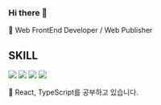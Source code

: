 ### Hi there 👋
🌱 Web FrontEnd Developer / Web Publisher 

## SKILL
<img src="https://img.shields.io/badge/html5-E34F26?style=flat-square&logo=html5&logoColor=FFF"> <img src="https://img.shields.io/badge/css3-1572B6?style=flat-square&logo=css3&logoColor=fff"> <img src="https://img.shields.io/badge/javascript-191A1B?style=flat-square&logo=javascript&logoColor=F7DF1E"> <img src="https://img.shields.io/badge/React-191A1B?style=flat-square&logo=react&logoColor=61DAFB">

🤔 React, TypeScript를 공부하고 있습니다.

<!--
- 🔭 I’m currently working on ...
- 🌱 I’m currently learning ...
- 👯 I’m looking to collaborate on ...
- 🤔 I’m looking for help with ...
- 💬 Ask me about ...
- 📫 How to reach me: ...
- 😄 Pronouns: ...
- ⚡ Fun fact: ...
-->
